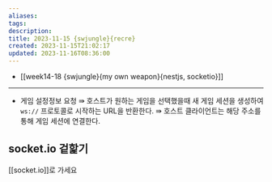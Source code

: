 ```yaml
---
aliases: 
tags: 
description:
title: 2023-11-15 {swjungle}{recre}
created: 2023-11-15T21:02:17
updated: 2023-11-16T08:36:00
---
```

- [[week14-18 {swjungle}{my own weapon}{nestjs, socketio}]]
___
- 게임 설정정보 요청 ⇛ 호스트가 원하는 게임을 선택했을때 새 게임 세션을 생성하여 `ws://` 프로토콜로 시작하는 URL을 반환한다. ⇛ 호스트 클라이언트는 해당 주소를 통해 게임 세션에 연결한다.

## socket.io 겉핥기

[[socket.io]]로 가세요
